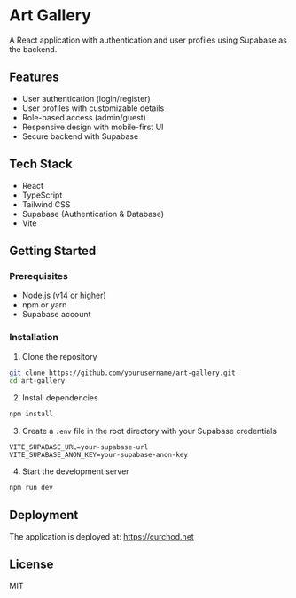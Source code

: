 # Art Gallery

A React application with authentication and user profiles using Supabase as the backend.

## Features

- User authentication (login/register)
- User profiles with customizable details
- Role-based access (admin/guest)
- Responsive design with mobile-first UI
- Secure backend with Supabase

## Tech Stack

- React
- TypeScript
- Tailwind CSS
- Supabase (Authentication & Database)
- Vite

## Getting Started

### Prerequisites

- Node.js (v14 or higher)
- npm or yarn
- Supabase account

### Installation

1. Clone the repository
```bash
git clone https://github.com/yourusername/art-gallery.git
cd art-gallery
```

2. Install dependencies
```bash
npm install
```

3. Create a `.env` file in the root directory with your Supabase credentials
```
VITE_SUPABASE_URL=your-supabase-url
VITE_SUPABASE_ANON_KEY=your-supabase-anon-key
```

4. Start the development server
```bash
npm run dev
```

## Deployment

The application is deployed at: https://curchod.net

## License

MIT